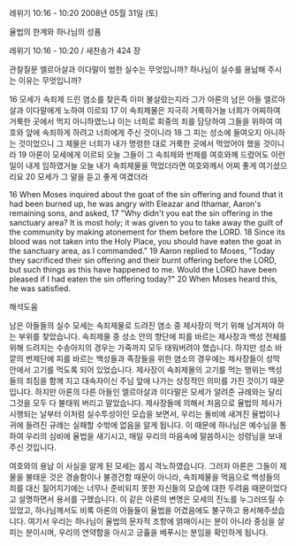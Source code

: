 레위기 10:16 - 10:20 
2008년 05월 31일 (토)

율법의 한계와 하나님의 성품



레위기 10:16 - 10:20 / 새찬송가 424 장


관찰질문
엘르아살과 이다말이 범한 실수는 무엇입니까? 
하나님이 실수를 용납해 주시는 이유는 무엇입니까?  

16 모세가 속죄제 드린 염소를 찾은즉 이미 불살랐는지라 그가 아론의 남은 아들 엘르아살과 이다말에게 노하여 이르되 17 이 속죄제물은 지극히 거룩하거늘 너희가 어찌하여 거룩한 곳에서 먹지 아니하였느냐 이는 너희로 회중의 죄를 담당하여 그들을 위하여 여호와 앞에 속죄하게 하려고 너희에게 주신 것이니라 18 그 피는 성소에 들여오지 아니하는 것이었으니 그 제물은 너희가 내가 명령한 대로 거룩한 곳에서 먹었어야 했을 것이니라 19 아론이 모세에게 이르되 오늘 그들이 그 속죄제와 번제를 여호와께 드렸어도 이런 일이 내게 임하였거늘 오늘 내가 속죄제물을 먹었더라면 여호와께서 어찌 좋게 여기셨으리요 20 모세가 그 말을 듣고 좋게 여겼더라 


16 When Moses inquired about the goat of the sin offering and found that it had been burned up, he was angry with Eleazar and Ithamar, Aaron's remaining sons, and asked, 17 "Why didn't you eat the sin offering in the sanctuary area? It is most holy; it was given to you to take away the guilt of the community by making atonement for them before the LORD. 
18 Since its blood was not taken into the Holy Place, you should have eaten the goat in the sanctuary area, as I commanded." 19 Aaron replied to Moses, "Today they sacrificed their sin offering and their burnt offering before the LORD, but such things as this have happened to me. Would the LORD have been pleased if I had eaten the sin offering today?" 20 When Moses heard this, he was satisfied.

해석도움





남은 아들들의 실수  모세는 속죄제물로 드려진 염소 중 제사장이 먹기 위해 남겨져야 하는 부위를 찾았습니다. 속죄제물 중 성소 안의 향단에 피를 바르는 제사장과 백성 전체를 위해 드려지는 수송아지의 경우는 가죽까지 모두 태워버려야 했습니다. 하지만 성소 바깥의 번제단에 피를 바르는 백성들과 족장들을 위한 염소의 경우에는 제사장들이 성막 안에서 고기를 먹도록 되어 있었습니다. 제사장이 속죄제물의 고기를 먹는 행위는 백성들의 죄짐을 함께 지고 대속자이신 주님 앞에 나가는 상징적인 의미를 가진 것이기 때문입니다. 하지만 아론의 다른 아들인 엘르아살과 이다말은 모세가 알려준 규례와는 달리 그것을 모두 다 불태워 버리고 말았습니다. 제사장들에 의해서 처음으로 율법의 제사가 시행되는 날부터 이처럼 실수투성이인 모습을 보면서, 우리는 돌비에 새겨진 율법이나 귀에 들려진 규례는 실패할 수밖에 없음을 알게 됩니다. 이 때문에 하나님은 예수님을 통하여 우리의 심비에 율법을 새기시고, 매일 우리의 마음속에 말씀하시는 성령님을 보내주신 것입니다.        

여호와의 용납  이 사실을 알게 된 모세는 몹시 격노하였습니다. 그러자 아론은 그들이 제물을 불태운 것은 경솔함이나 불경건함 때문이 아니라, 속죄제물을 먹음으로 백성들의 죄를 대신 짊어지기에는 너무나 준비되지 못한 자신들의 모습에 대한 두려움 때문이었다고 설명하면서 용서를 구했습니다. 이 같은 아론의 변명은 모세의 진노를 누그러뜨릴 수 있었고, 하나님께서도 비록 아론의 아들들이 율법을 어겼음에도 불구하고 용서해주셨습니다. 여기서 우리는 하나님이 율법의 문자적 조항에 얽매이시는 분이 아니라 중심을 살피는 분이시며, 우리의 연약함을 아시고 긍휼을 베푸시는 분임을 확인하게 됩니다.